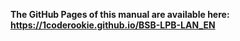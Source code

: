 **The GitHub Pages of this manual are available here:  
https://1coderookie.github.io/BSB-LPB-LAN_EN**
